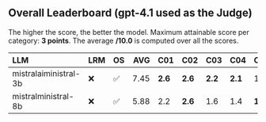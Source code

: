## Overall Leaderboard (gpt-4.1 used as the Judge)

The higher the score, the better the model.
Maximum attainable score per category: **3 points**.
The average **/10.0** is computed over all the scores.

| LLM                   | LRM   | OS                 |   AVG | C01     | C02     | C03     | C04     | C05     | C06     | C07     | C08     | C09     | C10     | C11     | C12     | C13     |
|:----------------------|:------|:-------------------|------:|:--------|:--------|:--------|:--------|:--------|:--------|:--------|:--------|:--------|:--------|:--------|:--------|:--------|
| mistralaiministral-3b | :x:   | :white_check_mark: |  7.45 | **2.6** | **2.6** | **2.2** | **2.1** | 1.5     | **2.4** | **2.8** | **2.1** | **1.1** | **1.9** | 2.6     | **2.7** | 2.4     |
| mistralministral-8b   | :x:   | :white_check_mark: |  5.88 | 2.2     | **2.6** | 1.6     | 1.4     | **1.7** | 1.9     | 1.4     | 1.1     | 0.6     | 1.4     | **2.6** | 1.9     | **2.5** |